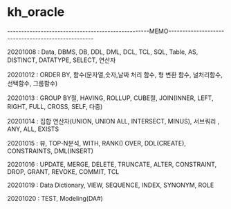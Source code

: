 # kh_oracle   
---------------------------------------------------MEMO---------------------------------------------------   
   
20201008 : Data, DBMS, DB, DDL, DML, DCL, TCL, SQL, Table, AS, DISTINCT, DATATYPE, SELECT, 연산자   
   
20201012 : ORDER BY, 함수(문자열,숫자,날짜 처리 함수, 형 변환 함수, 널처리함수, 선택함수, 그룹함수)   
   
20201013 : GROUP BY절, HAVING, ROLLUP, CUBE절, JOIN(INNER, LEFT, RIGHT, FULL, CROSS, SELF, 다중)   
   
20201014 : 집합 연산자(UNION, UNION ALL, INTERSECT, MINUS), 서브쿼리 , ANY, ALL, EXISTS   
   
20201015 : 뷰, TOP-N분석, WITH, RANK() OVER, DDL(CREATE), CONSTRAINTS, DML(INSERT)   
   
20201016 : UPDATE, MERGE, DELETE, TRUNCATE, ALTER, CONSTRAINT, DROP, GRANT, REVOKE, COMMIT, TCL   
   
20201019 : Data Dictionary, VIEW, SEQUENCE, INDEX, SYNONYM, ROLE   
   
20201020 : TEST, Modeling(DA#)   